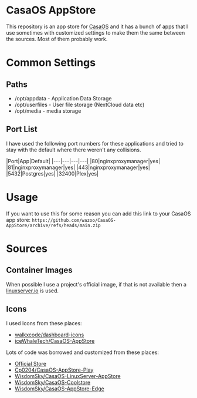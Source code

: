 # CasaOS AppStore

This repository is an app store for [CasaOS](https://www.casaos.io) and it has a bunch of apps that I use sometimes with customized settings to make them the same between the sources. Most of them probably work.

# Common Settings

## Paths

- /opt/appdata - Application Data Storage
- /opt/userfiles - User file storage (NextCloud data etc)
- /opt/media - media storage

## Port List

I have used the following port numbers for these applications and tried to stay with the default where there weren't any collisions.

|Port|App|Default|
|---|---|---|---|
|80|nginxproxymanager|yes|
|81|nginxproxymanager|yes|
|443|nginxproxymanager|yes|
|5432|Postgres|yes|
|32400|Plex|yes|

# Usage

If you want to use this for some reason you can add this link to your CasaOS app store: `https://github.com/wazoo/CasaOS-AppStore/archive/refs/heads/main.zip`

# Sources

## Container Images

When possible I use a project's official image, if that is not available then a [linuxserver.io](https://fleet.linuxserver.io/) is used.

## Icons

I used Icons from these places:

- [walkxcode/dashboard-icons](https://github.com/walkxcode/dashboard-icons)
- [iceWhaleTech/CasaOS-AppStore](https://github.com/iceWhaleTech/CasaOS-AppStore)

Lots of code was borrowed and customized from these places: 

- [Official Store](https://github.com/iceWhaleTech/CasaOS-AppStore)
- [Cp0204/CasaOS-AppStore-Play](https://github.com/Cp0204/CasaOS-AppStore-Play)
- [WisdomSky/CasaOS-LinuxServer-AppStore](https://github.com/WisdomSky/CasaOS-LinuxServer-AppStore)
- [WisdomSky/CasaOS-Coolstore](https://github.com/WisdomSky/CasaOS-Coolstore)
- [WisdomSky/CasaOS-AppStore-Edge](https://github.com/WisdomSky/CasaOS-AppStore-Edge)